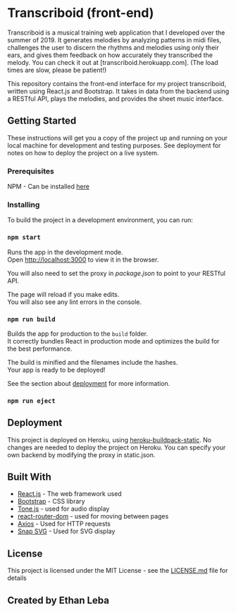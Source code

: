 # Transcriboid (front-end)

Transcriboid is a musical training web application that I developed over the summer of 2019. It generates melodies by analyzing patterns in midi files, challenges the user to discern the rhythms and melodies using only their ears, and gives them feedback on how accurately they transcribed the melody. You can check it out at [transcriboid.herokuapp.com]. (The load times are slow, please be patient!)

This repository contains the front-end interface for my project transcriboid, written using React.js and Bootstrap. It takes in data from the backend using a RESTful API, plays the melodies, and provides the sheet music interface.

## Getting Started

These instructions will get you a copy of the project up and running on your local machine for development and testing purposes. See deployment for notes on how to deploy the project on a live system.

### Prerequisites

NPM - Can be installed [here](https://www.npmjs.com/)

### Installing

To build the project in a development environment, you can run:

### `npm start`

Runs the app in the development mode.<br>
Open [http://localhost:3000](http://localhost:3000) to view it in the browser.

You will also need to set the proxy in *package.json* to point to your RESTful API.

The page will reload if you make edits.<br>
You will also see any lint errors in the console.

### `npm run build`

Builds the app for production to the `build` folder.<br>
It correctly bundles React in production mode and optimizes the build for the best performance.

The build is minified and the filenames include the hashes.<br>
Your app is ready to be deployed!

See the section about [deployment](https://facebook.github.io/create-react-app/docs/deployment) for more information.

### `npm run eject`

## Deployment

This project is deployed on Heroku, using [heroku-buildpack-static](https://github.com/heroku/heroku-buildpack-static). No changes are needed to deploy the project on Heroku. You can specify your own backend by modifying the proxy in static.json.

## Built With

* [React.js](https://reactjs.org) - The web framework used
* [Bootstrap](https://getbootstrap.com/) - CSS library
* [Tone.js](https://tonejs.github.io) - used for audio display
* [react-router-dom](https://reacttraining.com/react-router/web/guides/quick-start) - used for moving between pages
* [Axios](https://github.com/axios/axios) - Used for HTTP requests
* [Snap SVG](http://snapsvg.io/) - Used for SVG display

## License

This project is licensed under the MIT License - see the [LICENSE.md](LICENSE.md) file for details

## Created by Ethan Leba
